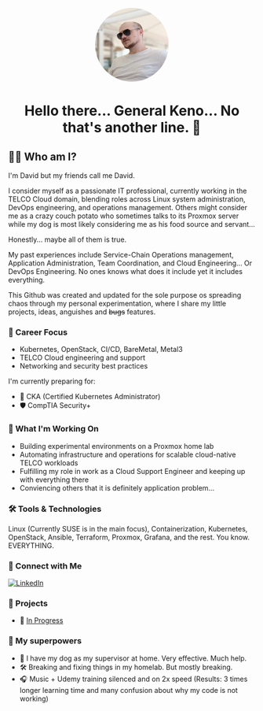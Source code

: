 <!-- README.md -->

<!-- Profile Picture -->
<p align="center">
  <img src="itsme.JPG" alt="Profile Picture" width="150" height="150" style="border-radius: 50%;"/>
</p>

<h1 align="center">Hello there... General Keno... No that's another line. 👋</h1>

## 👨‍💻 Who am I?

I'm David but my friends call me David.

I consider myself as a passionate IT professional, currently working in the TELCO Cloud domain, blending roles across Linux system administration, DevOps engineering, and operations management.
Others might consider me as a crazy couch potato who sometimes talks to its Proxmox server while my dog is most likely considering me as his food source and servant...

Honestly... maybe all of them is true.

My past experiences include Service-Chain Operations management, Application Administration, Team Coordination, and Cloud Engineering... Or DevOps Engineering. No ones knows what does it include yet it includes everything.

This Github was created and updated for the sole purpose os spreading chaos through my personal experimentation, where I share my little projects, ideas, anguishes and ~~bugs~~ features.


### 🚀 Career Focus

- Kubernetes, OpenStack, CI/CD, BareMetal, Metal3
- TELCO Cloud engineering and support
- Networking and security best practices

I'm currently preparing for:
- 🏅 CKA (Certified Kubernetes Administrator)
- 🛡️ CompTIA Security+

### 🧠 What I'm Working On

- Building experimental environments on a Proxmox home lab
- Automating infrastructure and operations for scalable cloud-native TELCO workloads
- Fulfilling my role in work as a Cloud Support Engineer and keeping up with everything there
- Conviencing others that it is definitely application problem...

### 🛠️ Tools & Technologies

Linux (Currently SUSE is in the main focus), Containerization, Kubernetes, OpenStack, Ansible, Terraform, Proxmox, Grafana, and the rest. You know. EVERYTHING.

### 🔗 Connect with Me

[![LinkedIn](https://img.shields.io/badge/LinkedIn-blue?logo=linkedin)](https://www.linkedin.com/in/decseidavid/)

### 📁 Projects

- 🚧 [In Progress](#)

### 🌱 My superpowers

- 🐶 I have my dog as my supervisor at home. Very effective. Much help.
- 🛠️ Breaking and fixing things in my homelab. But mostly breaking.
- 🎧 Music + Udemy training silenced and on 2x speed 
(Results: 3 times longer learning time and many confusion about why my code is not working)
